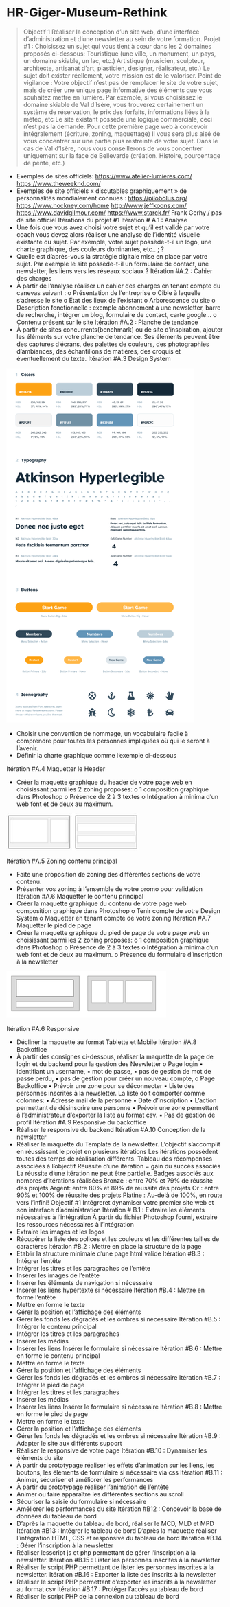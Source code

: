 # HR-Giger-Museum-Rethink


>Objectif 1
Réaliser la conception d’un site web, d’une interface d’administration et d’une newsletter au sein de 
votre formation.
Projet #1 :
 Choisissez un sujet qui vous tient à cœur dans les 2 domaines proposés ci-dessous: 
 Touristique (une ville, un monument, un pays, un domaine skiable, un lac, etc.)
  Artistique (musicien, sculpteur, architecte, artisanat d’art, plasticien, designer, 
réalisateur, etc.)
 Le sujet doit exister réellement, votre mission est de le valoriser.
 Point de vigilance : 
 Votre objectif n’est pas de remplacer le site de votre sujet, mais de créer une unique 
page informative des éléments que vous souhaitez mettre en lumière. Par exemple, 
si vous choisissez le domaine skiable de Val d’Isère, vous trouverez certainement un 
système de réservation, le prix des forfaits, informations liées à la météo, etc
 Le site existant possède une logique commerciale, ceci n’est pas la demande.
 Pour cette première page web à concevoir intégralement (écriture, zoning, 
maquettage) Il vous sera plus aisé de vous concentrer sur une partie plus restreinte 
de votre sujet.
 Dans le cas de Val d’Isère, nous vous conseillerons de vous concentrer uniquement 
sur la face de Bellevarde (création. Histoire, pourcentage de pente, etc.)
- Exemples de sites officiels:
https://www.atelier-lumieres.com/
https://www.theweeknd.com/
- Exemples de site officiels « discutables graphiquement » de personnalités mondialement 
connues : 
https://pilobolus.org/
https://www.hockney.com/home
http://www.jeffkoons.com/
https://www.davidgilmour.com/
https://www.starck.fr/
Frank Gerhy / pas de site officiel
Itérations du projet #1
Itération # A.1 : Analyse
- Une fois que vous avez choisi votre sujet et qu’il est validé par votre coach vous devez alors 
réaliser une analyse de l’identité visuelle existante du sujet. Par exemple, votre sujet 
possède-t-il un logo, une charte graphique, des couleurs dominantes, etc.. ; ?
- Quelle est d’après-vous la stratégie digitale mise en place par votre sujet. Par exemple le site 
possède-t-il un formulaire de contact, une newsletter, les liens vers les réseaux sociaux ?
Itération #A.2 : Cahier des charges
- À partir de l’analyse réaliser un cahier des charges en tenant compte du canevas suivant :
o Présentation de l’entreprise
o Cible à laquelle s’adresse le site
o État des lieux de l’existant
o Arborescence du site
o Description fonctionnelle : exemple abonnement à une newsletter, barre de 
recherche, intégrer un blog, formulaire de contact, carte google…
o Contenu présent sur le site
Itération #A.2 : Planche de tendance
- À partir de sites concurrents(benchmark) ou de site d’inspiration, ajouter les éléments sur 
votre planche de tendance. Ses éléments peuvent être des captures d’écrans, des palettes de 
couleurs, des photographies d’ambiances, des échantillons de matières, des croquis et 
éventuellement du texte.
Itération #A.3 Design System

![exemple_designe.png](/images_consignes/exemple_designe.png)

- Choisir une convention de nommage, un vocabulaire facile à comprendre pour toutes les 
personnes impliquées où qui le seront à l’avenir.
- Définir la charte graphique comme l’exemple ci-dessous

Itération #A.4 Maquetter le Header
- Créer la maquette graphique du header de votre page web en choisissant parmi les 2 zoning 
proposés: 
o 1 composition graphique dans Photoshop
o Présence de 2 à 3 textes
o Intégration à minima d’un web font et de deux au maximum.

![ex1.png](/images_consignes/ex1.png)

Itération #A.5 Zoning contenu principal
- Faite une proposition de zoning des différentes sections de votre contenu. 
- Présenter vos zoning à l’ensemble de votre promo pour validation
Itération #A.6 Maquetter le contenu principal
- Créer la maquette graphique du contenu de votre page web composition graphique dans 
Photoshop
o Tenir compte de votre Design System
o Maquetter en tenant compte de votre zoning
Itération #A.7 Maquetter le pied de page
- Créer la maquette graphique du pied de page de votre page web en choisissant parmi les 2 
zoning proposés: 
o 1 composition graphique dans Photoshop
o Présence de 2 à 3 textes
o Intégration à minima d’un web font et de deux au maximum.
o Présence du formulaire d’inscription à la newsletter

![ex2.png](/images_consignes/ex2.png)


Itération #A.6 Responsive
- Décliner la maquette au format Tablette et Mobile
Itération #A.8 Backoffice
- À partir des consignes ci-dessous, réaliser la maquette de la page de login et du backend 
pour la gestion des Neswletter
o Page login
▪ identifiant un username,
▪ mot de passe,
▪ pas de gestion de mot de passe perdu,
▪ pas de gestion pour créer un nouveau compte,
o Page Backoffice
▪ Prévoir une zone pour se déconnecter
▪ Liste des personnes inscrites à la newsletter. La liste doit comporter comme 
colonnes:
• Adresse mail de la personne
• Date d’inscription
• L’action permettant de désinscrire une personne
▪ Prévoir une zone permettant à l’administrateur d’exporter la liste au format 
csv.
▪ Pas de gestion de profil
Itération #A.9 Responsive du backoffice
- Réaliser le responsive du backend
Itération #A.10 Conception de la newsletter
- Réaliser la maquette du Template de la newsletter.
L’objectif s’accomplit en réussissant le projet en plusieurs itérations
Les itérations possèdent toutes des temps de réalisation différents.
Tableau des récompenses associées à l’objectif 
Réussite d’une itération = gain du succès associés
La réussite d’une itération ne peut être partielle.
Badges associés aux nombres d’itérations réalisées
Bronze : entre 70% et 79% de réussite des projets
Argent: entre 80% et 89% de réussite des projets 
Or : entre 90% et 100% de réussite des projets 
Platine : Au-delà de 100%, en route vers l’infini!
Objectif #1
Intégreret dynamiser votre premier site web et son interface d’administration 
Itération # B.1 : Extraire les éléments nécessaires à l’intégration
À partir du fichier Photoshop fourni, extraire les ressources nécessaires à l’intégration
- Extraire les images et les logos
- Récupérer la liste des polices et les couleurs et les différentes tailles de caractères
Itération #B.2 : Mettre en place la structure de la page
- Établir la structure minimale d’une page html valide
Itération #B.3 : Intégrer l’entête
- Intégrer les titres et les paragraphes de l’entête
- Insérer les images de l’entête
- Insérer les éléments de navigation si nécessaire
- Insérer les liens hypertexte si nécessaire
Itération #B.4 : Mettre en forme l’entête
- Mettre en forme le texte
- Gérer la position et l’affichage des éléments
- Gérer les fonds les dégradés et les ombres si nécessaire
Itération #B.5 : Intégrer le contenu principal
- Intégrer les titres et les paragraphes
- Insérer les médias 
- Insérer les liens 
Insérer le formulaire si nécessaire
Itération #B.6 : Mettre en forme le contenu principal
- Mettre en forme le texte
- Gérer la position et l’affichage des éléments
- Gérer les fonds les dégradés et les ombres si nécessaire
Itération #B.7 : Intégrer le pied de page
- Intégrer les titres et les paragraphes
- Insérer les médias 
- Insérer les liens 
Insérer le formulaire si nécessaire
Itération #B.8 : Mettre en forme le pied de page
- Mettre en forme le texte
- Gérer la position et l’affichage des éléments
- Gérer les fonds les dégradés et les ombres si nécessaire
Itération #B.9 : Adapter le site aux différents support
- Réaliser le responsive de votre page
Itération #B.10 : Dynamiser les éléments du site
- À partir du prototypage réaliser les effets d’animation sur les liens, les boutons, les éléments 
de formulaire si nécessaire via css
Itération #B.11 : Animer, sécuriser et améliorer les performances
- À partir du prototypage réaliser l’animation de l’entête
- Animer ou faire apparaître les différentes sections au scroll
- Sécuriser la saisie du formulaire si nécessaire
- Améliorer les performances du site
Itération #B12 : Concevoir la base de données du tableau de bord
- D’après la maquette du tableau de bord, réaliser le MCD, MLD et MPD
Itération #B13 : Intégrer le tableau de bord
D’après la maquette réaliser l’intégration HTML, CSS et responsive du tableau de bord
Itération #B.14 : Gérer l’inscription à la newsletter
- Réaliser lesscript js et php permettant de gérer l’inscription à la newsletter. 
Itération #B.15 : Lister les personnes inscrites à la newsletter
- Réaliser le script PHP permettant de lister les personnes inscrites à la newsletter. 
Itération #B.16 : Exporter la liste des inscrits à la newsletter
- Réaliser le script PHP permettant d’exporter les inscrits à la newsletter au format csv
Itération #B.17 : Protéger l’accès au tableau de bord
- Réaliser le script PHP de la connexion au tableau de bord